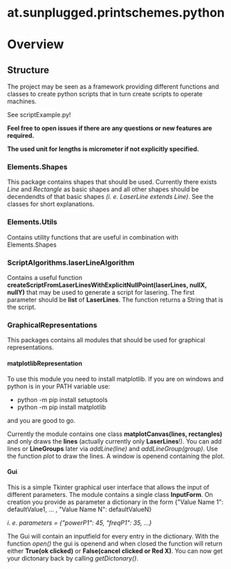 # at.sunplugged.printschemes.python


# Overview

## Structure

The project may be seen as a framework providing different functions and classes to create python scripts that in turn create scripts to operate machines.

See scriptExample.py!

**Feel free to open issues if there are any questions or new features are required.**

**The used unit for lengths is micrometer if not explicitly specified.**


### Elements.Shapes

This package contains shapes that should be used. Currently there exists *Line* and *Rectangle* as basic shapes and all other shapes should be decendendts of that basic shapes *(i. e. LaserLine extends Line)*. See the classes for short explanations.

### Elements.Utils

Contains utility functions that are useful in combination with Elements.Shapes

### ScriptAlgorithms.laserLineAlgorithm

Contains a useful function **createScriptFromLaserLinesWithExplicitNullPoint(laserLines, nullX, nullY)** that may be used to generate a script for lasering. The first parameter should be **list** of **LaserLines**. The function returns a String that is the script.

### GraphicalRepresentations

This packages contains all modules that should be used for graphical representations.

#### matplotlibRepresentation

To use this module you need to install matplotlib. If you are on windows and python is in your PATH variable use: 
* python -m pip install setuptools
* python -m pip install matplotlib

and you are good to go.

Currently the module contains one class **matplotCanvas(lines, rectangles)** and only draws the **lines** (actually currently only **LaserLines**!). You can add lines or **LineGroups** later via *addLine(line)* and *addLineGroup(group)*.
Use the function *plot* to draw the lines. A window is openend containing the plot.

#### Gui

This is a simple Tkinter graphical user interface that allows the input of different parameters. 
The module contains a single class **InputForm**. On creation you provide as parameter a dictionary in the form {"Value Name 1": defaultValue1, ... , "Value Name N": defaultValueN}

*i. e. parameters = {"powerP1": 45, "freqP1": 35, ...}*

The Gui will contain an inputfield for every entry in the dictionary. With the function *open()* the gui is openend and when closed the function will return either **True(ok clicked)** or **False(cancel clicked or Red X)**.
You can now get your dictonary back by calling *getDictonary()*.

